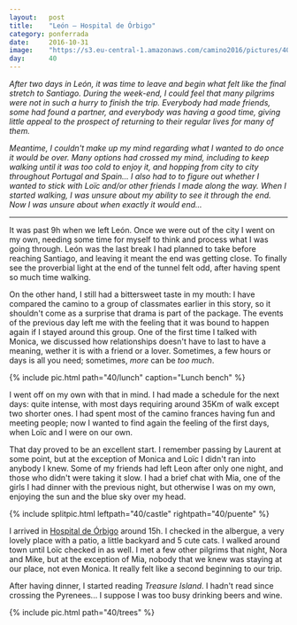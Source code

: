 ```yaml
---
layout:   post
title:    "León — Hospital de Órbigo"
category: ponferrada
date:     2016-10-31
image:    "https://s3.eu-central-1.amazonaws.com/camino2016/pictures/40/trees-thumb.jpg"
day:      40
---
```


_After two days in León, it was time to leave and begin what felt like the final stretch to Santiago. During the week-end, I could feel that many pilgrims were not in such a hurry to finish the trip. Everybody had made friends, some had found a partner, and everybody was having a good time, giving little appeal to the prospect of returning to their regular lives for many of them._

_Meantime, I couldn't make up my mind regarding what I wanted to do once it would be over. Many options had crossed my mind, including to keep walking until it was too cold to enjoy it, and hopping from city to city throughout Portugal and Spain... I also had to to figure out whether I wanted to stick with Loïc and/or other friends I made along the way. When I started walking, I was unsure about my ability to see it through the end. Now I was unsure about when exactly it would end..._

<hr>

It was past 9h when we left León. Once we were out of the city I went on my own, needing some time for myself to think and process what I was going through. León was the last break I had planned to take before reaching Santiago, and leaving it meant the end was getting close. To finally see the proverbial light at the end of the tunnel felt odd, after having spent so much time walking.

On the other hand, I still had a bittersweet taste in my mouth: I have compared the camino to a group of classmates earlier in this story, so it shouldn't come as a surprise that drama is part of the package. The events of the previous day left me with the feeling that it was bound to happen again if I stayed around this group. One of the first time I talked with Monica, we discussed how relationships doesn't have to last to have a meaning, wether it is with a friend or a lover. Sometimes, a few hours or days is all you need; sometimes, _more_ can be _too much_.

{% include pic.html path="40/lunch" caption="Lunch bench" %}

I went off on my own with that in mind. I had made a schedule for the next days: quite intense, with most days requiring around 35Km of walk except two shorter ones. I had spent most of the camino frances having fun and meeting people; now I wanted to find again the feeling of the first days, when Loïc and I were on our own.

That day proved to be an excellent start. I remember passing by Laurent at some point, but at the exception of Monica and Loïc I didn't ran into anybody I knew. Some of my friends had left Leon after only one night, and those who didn't were taking it slow. I had a brief chat with Mia, one of the girls I had dinner with the previous night, but otherwise I was on my own, enjoying the sun and the blue sky over my head.

{% include splitpic.html leftpath="40/castle" rightpath="40/puente" %}

I arrived in [Hospital de Órbigo](https://www.google.fr/maps/place/24286+Hospital+de+%C3%93rbigo,+Le%C3%B3n,+Espagne/@42.4634026,-5.8920355,15z/data=!3m1!4b1!4m5!3m4!1s0xd377cb7780eb07f:0x664faa852708e90e!8m2!3d42.4627264!4d-5.8816338?hl=fr) around 15h. I checked in the albergue, a very lovely place with a patio, a little backyard and 5 cute cats. I walked around town until Loïc checked in as well. I met a few other pilgrims that night, Nora and Mike, but at the exception of Mia, nobody that we knew was staying at our place, not even Monica. It really felt like a second beginning to our trip.

After having dinner, I started reading _Treasure Island_. I hadn't read since crossing the Pyrenees... I suppose I was too busy drinking beers and wine.

{% include pic.html path="40/trees" %}
